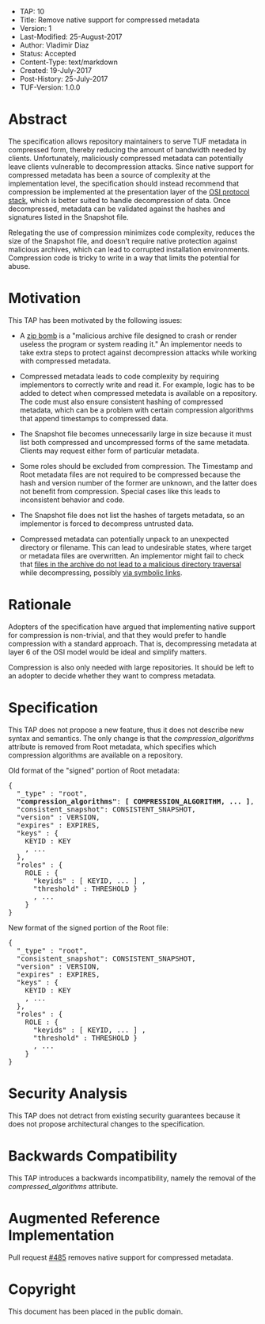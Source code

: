 * TAP: 10
* Title: Remove native support for compressed metadata
* Version: 1
* Last-Modified: 25-August-2017
* Author: Vladimir Diaz
* Status: Accepted
* Content-Type: text/markdown
* Created: 19-July-2017
* Post-History: 25-July-2017
* TUF-Version: 1.0.0

# Abstract

The specification allows repository maintainers to serve TUF metadata in
compressed form, thereby reducing the amount of bandwidth needed by clients.
Unfortunately, maliciously compressed metadata can potentially leave clients
vulnerable to decompression attacks.  Since native support for compressed
metadata has been a source of complexity at the implementation level, the
specification should instead recommend that compression be implemented at the
presentation layer of the [OSI protocol
stack](https://en.wikipedia.org/wiki/OSI_protocols), which is better suited to
handle decompression of data.  Once decompressed, metadata can be validated
against the hashes and signatures listed in the Snapshot file.

Relegating the use of compression minimizes code complexity, reduces the size
of the Snapshot file, and doesn't require native protection against malicious
archives, which can lead to corrupted installation environments.  Compression
code is tricky to write in a way that limits the potential for abuse.

# Motivation

This TAP has been motivated by the following issues:

* A [zip bomb](https://en.wikipedia.org/wiki/Zip_bomb) is a "malicious archive
file designed to crash or render useless the program or system reading it."  An
implementor needs to take extra steps to protect against decompression
attacks while working with compressed metadata.

* Compressed metadata leads to code complexity by requiring implementors to
correctly write and read it.  For example, logic has to be added to detect when
compressed metedata is available on a repository.  The code must also ensure
consistent hashing of compressed metadata, which can be a problem with certain
compression algorithms that append timestamps to compressed data.

* The Snapshot file becomes unnecessarily large in size because it must list
both compressed and uncompressed forms of the same metadata.  Clients may
request either form of particular metadata.

* Some roles should be excluded from compression.  The Timestamp and Root
metadata files are not required to be compressed because the hash and version
number of the former are unknown, and the latter does not benefit from
compression.  Special cases like this leads to inconsistent behavior and
code.

* The Snapshot file does not list the hashes of targets metadata, so an
implementor is forced to decompress untrusted data.

* Compressed metadata can potentially unpack to an unexpected directory
or filename.  This can lead to undesirable states, where target or metadata
files are overwritten.  An implementor might fail to check that [files in the
archive do not lead to a malicious directory
traversal](https://www.exploit-db.com/exploits/39680/) while decompressing,
possibly [via
symbolic links](https://bugs.debian.org/cgi-bin/bugreport.cgi?bug=774660).

# Rationale

Adopters of the specification have argued that implementing native support for
compression is non-trivial, and that they would prefer to handle compression
with a standard approach.  That is, decompressing metadata at layer 6 of the
OSI model would be ideal and simplify matters.

Compression is also only needed with large repositories.  It should be left
to an adopter to decide whether they want to compress metadata.

# Specification

This TAP does not propose a new feature, thus it does not describe new
syntax and semantics.  The only change is that the *compression_algorithms*
attribute is removed from Root metadata, which specifies which compression
algorithms are available on a repository.

Old format of the "signed" portion of Root metadata:

<pre>
{
  "_type" : "root",
  <b>"compression_algorithms"</b>: <b>[ COMPRESSION_ALGORITHM, ... ]</b>,
  "consistent_snapshot": CONSISTENT_SNAPSHOT,
  "version" : VERSION,
  "expires" : EXPIRES,
  "keys" : {
    KEYID : KEY
    , ...
  },
  "roles" : {
    ROLE : {
      "keyids" : [ KEYID, ... ] ,
      "threshold" : THRESHOLD }
      , ...
    }
}
</pre>

New format of the signed portion of the Root file:

<pre>
{
  "_type" : "root",
  "consistent_snapshot": CONSISTENT_SNAPSHOT,
  "version" : VERSION,
  "expires" : EXPIRES,
  "keys" : {
    KEYID : KEY
    , ...
  },
  "roles" : {
    ROLE : {
      "keyids" : [ KEYID, ... ] ,
      "threshold" : THRESHOLD }
      , ...
    }
}
</pre>

# Security Analysis

This TAP does not detract from existing security guarantees because it does not
propose architectural changes to the specification.

# Backwards Compatibility

This TAP introduces a backwards incompatibility, namely the removal
of the *compressed_algorithms* attribute.

# Augmented Reference Implementation

Pull request [#485](https://github.com/theupdateframework/tuf/pull/485) removes native support for compressed metadata.

# Copyright

This document has been placed in the public domain.
